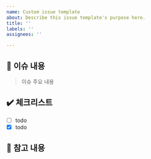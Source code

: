 ```yaml
---
name: Custom issue template
about: Describe this issue template's purpose here.
title: ''
labels: ''
assignees: ''

---
```


## :loudspeaker: 이슈 내용
> 이슈 주요 내용
## :heavy_check_mark: 체크리스트
- [ ] todo
- [x] todo
## :round_pushpin: 참고 내용
